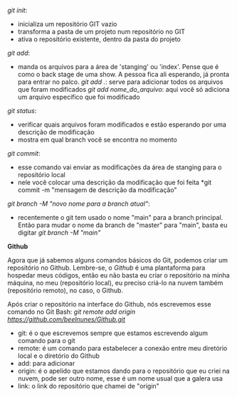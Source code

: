 *git init*: 
- inicializa um repositório GIT vazio
- transforma a pasta de um projeto num repositório no GIT
- ativa o repositório existente, dentro da pasta do projeto

*git add*:
- manda os arquivos para a área de 'stanging' ou 'index'. Pense que é como o back stage de uma show. A pessoa fica ali esperando, já pronta para entrar no palco.
    *git add .*: serve para adicionar todos os arquivos que foram modificados
    *git add nome_do_arquivo*: aqui você só adiciona um arquivo específico que foi modificado

*git status*: 
- verificar quais arquivos foram modificados e estão esperando por uma descrição de modificação
- mostra em qual branch você se encontra no momento

*git commit*:
- esse comando vai enviar as modificações da área de stanging para o repositório local
- nele você colocar uma descrição da modificação que foi feita
        *git commit -m "mensagem de descrição da modificação"

*git branch -M "novo nome para a branch atual"*:
- recentemente o git tem usado o nome "main" para a branch principal. Então para mudar o nome da branch de "master" para "main", basta eu digitar *git branch -M "main"*

**Github**

Agora que já sabemos alguns comandos básicos do Git, podemos criar um repositório no Github.
Lembre-se, o *Github* é uma plantaforma para hospedar meus códigos, então eu não basta eu criar o repositório na minha máquina, no meu (repositório local), eu preciso criá-lo na nuvem também (repositório remoto), no caso, o Github.

Após criar o repositório na interface do Github, nós escrevemos esse comando no Git Bash:
*git remote add origin https://github.com/beelnunes/Github.git*
- git: é o que escrevemos sempre que estamos escrevendo algum comando para o git
- remote: é um comando para estabelecer a conexão entre meu diretório local e o diretório do Github
- add: para adicionar
- origin: é o apelido que estamos dando para o repositório que eu criei na nuvem, pode ser outro nome, esse é um nome usual que a galera usa
- link: o link do repositório que chamei de "origin"


